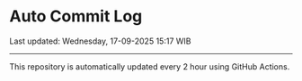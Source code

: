 # Auto Commit Log

Last updated: Wednesday, 17-09-2025 15:17 WIB

---

This repository is automatically updated every 2 hour using GitHub Actions.
